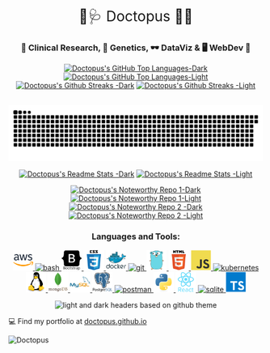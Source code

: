<div align="center">
<h1 style="font-weight:normal" align="center">
  &nbsp;🥼🩺 Doctopus 🐙🦑&nbsp;
</h1>
<h3 align="center">
 🧪 Clinical Research, 🧬 Genetics, 🕶️ DataViz & 🖥️ WebDev 🪭
</h3>

<!-- Top Languages & Streaks-->
[![Doctopus's GitHub Top Languages-Dark](https://github-readme-stats.vercel.app/api/top-langs?username=doctopus&show_icons=true&locale=en&layout=compact&hide_border=true&theme=dark#gh-dark-mode-only)](https://github.com/doctopus#gh-dark-mode-only)
[![Doctopus's GitHub Top Languages-Light](https://github-readme-stats.vercel.app/api/top-langs?username=doctopus&show_icons=true&locale=en&layout=compact&hide_border=true&theme=default#gh-light-mode-only)](https://github.com/doctopus#gh-light-mode-only)
[![Doctopus's Github Streaks -Dark](https://github-readme-streak-stats.herokuapp.com?user=doctopus&hide_border=true&date_format=M%20j%5B%2C%20Y%5D&card_width=490&theme=dark#gh-dark-mode-only)](https://github.com/doctopus#gh-dark-mode-only)
[![Doctopus's Github Streaks -Light](https://github-readme-streak-stats.herokuapp.com?user=doctopus&hide_border=true&date_format=M%20j%5B%2C%20Y%5D&card_width=490&theme=light#gh-light-mode-only)](https://github.com/doctopus#gh-light-mode-only)
<!-- Snake GIF -->
<br>
<picture>
  <source media="(prefers-color-scheme: dark)" srcset="https://github.com/doctopus/doctopus/blob/output/github-contribution-grid-snake-dark.svg" />
  <source media="(prefers-color-scheme: light)" srcset="https://github.com/doctopus/doctopus/blob/output/github-contribution-grid-snake.svg" />
  <img alt="github-snake" src="https://github.com/doctopus/doctopus/blob/output/github-contribution-grid-snake.svg" />
</picture> 
<br>

<!-- Stats -->
[![Doctopus's Readme Stats -Dark](https://github-readme-stats.vercel.app/api?username=doctopus&hide=prs&show_icons=true&hide_border=true&theme=dark#gh-dark-mode-only)](https://github.com/doctopus#gh-dark-mode-only)
[![Doctopus's Readme Stats -Light](https://github-readme-stats.vercel.app/api?username=doctopus&hide=prs&show_icons=true&hide_border=true&theme=light#gh-light-mode-only)](https://github.com/doctopus#gh-light-mode-only)
<!-- Important Repos -->
[![Doctopus's Noteworthy Repo 1-Dark](https://github-readme-stats.vercel.app/api/pin/?username=doctopus&repo=ctDNA-Dataviz&show_owner=TRUE&hide_border=true&theme=dark#gh-dark-mode-only)](https://github.com/doctopus#gh-dark-mode-only)
[![Doctopus's Noteworthy Repo 1-Light](https://github-readme-stats.vercel.app/api/pin/?username=doctopus&repo=ctDNA-Dataviz&show_owner=TRUE&hide_border=true&theme=light#gh-light-mode-only)](https://github.com/doctopus#gh-light-mode-only)
[![Doctopus's Noteworthy Repo 2 -Dark](https://github-readme-stats.vercel.app/api/pin/?username=doctopus&repo=NGS-Report-Extractor&hide_border=true&theme=dark#gh-dark-mode-only&show_owner=TRUE)](https://github.com/doctopus#gh-dark-mode-only)
[![Doctopus's Noteworthy Repo 2 -Light](https://github-readme-stats.vercel.app/api/pin/?username=doctopus&repo=NGS-Report-Extractor&hide_border=true&theme=light#gh-light-mode-only&show_owner=TRUE)](https://github.com/doctopus#gh-light-mode-only)


<!-- Languages and Tools -->
<h3 align="center">Languages and Tools:</h3>
<p align="center">
<a href="https://aws.amazon.com" target="_blank" rel="noreferrer"> <img src="https://raw.githubusercontent.com/devicons/devicon/master/icons/amazonwebservices/amazonwebservices-original-wordmark.svg" alt="aws" width="40" height="40"/> </a> 
<a href="https://www.gnu.org/software/bash/" target="_blank" rel="noreferrer"> <img src="https://www.vectorlogo.zone/logos/gnu_bash/gnu_bash-icon.svg" alt="bash" width="40" height="40"/> </a> 
<a href="https://getbootstrap.com" target="_blank" rel="noreferrer"> <img src="https://raw.githubusercontent.com/devicons/devicon/master/icons/bootstrap/bootstrap-plain-wordmark.svg" alt="bootstrap" width="40" height="40"/> </a> 
<a href="https://www.w3schools.com/css/" target="_blank" rel="noreferrer"> <img src="https://raw.githubusercontent.com/devicons/devicon/master/icons/css3/css3-original-wordmark.svg" alt="css3" width="40" height="40"/> </a> 
<a href="https://www.docker.com/" target="_blank" rel="noreferrer"> <img src="https://raw.githubusercontent.com/devicons/devicon/master/icons/docker/docker-original-wordmark.svg" alt="docker" width="40" height="40"/> </a>  
<a href="https://git-scm.com/" target="_blank" rel="noreferrer"> <img src="https://www.vectorlogo.zone/logos/git-scm/git-scm-icon.svg" alt="git" width="40" height="40"/> </a> 
<a href="https://golang.org" target="_blank" rel="noreferrer"> <img src="https://raw.githubusercontent.com/devicons/devicon/master/icons/go/go-original.svg" alt="go" width="40" height="40"/> </a> 
<a href="https://www.w3.org/html/" target="_blank" rel="noreferrer"> <img src="https://raw.githubusercontent.com/devicons/devicon/master/icons/html5/html5-original-wordmark.svg" alt="html5" width="40" height="40"/> </a> 
<a href="https://developer.mozilla.org/en-US/docs/Web/JavaScript" target="_blank" rel="noreferrer"> <img src="https://raw.githubusercontent.com/devicons/devicon/master/icons/javascript/javascript-original.svg" alt="javascript" width="40" height="40"/> </a>  
<a href="https://kubernetes.io" target="_blank" rel="noreferrer"> <img src="https://www.vectorlogo.zone/logos/kubernetes/kubernetes-icon.svg" alt="kubernetes" width="40" height="40"/> </a> 
<a href="https://www.linux.org/" target="_blank" rel="noreferrer"> <img src="https://raw.githubusercontent.com/devicons/devicon/master/icons/linux/linux-original.svg" alt="linux" width="40" height="40"/> </a> 
<a href="https://www.mongodb.com/" target="_blank" rel="noreferrer"> <img src="https://raw.githubusercontent.com/devicons/devicon/master/icons/mongodb/mongodb-original-wordmark.svg" alt="mongodb" width="40" height="40"/> </a> 
<a href="https://www.mysql.com/" target="_blank" rel="noreferrer"> <img src="https://raw.githubusercontent.com/devicons/devicon/master/icons/mysql/mysql-original-wordmark.svg" alt="mysql" width="40" height="40"/> </a> 
<a href="https://www.postgresql.org" target="_blank" rel="noreferrer"> <img src="https://raw.githubusercontent.com/devicons/devicon/master/icons/postgresql/postgresql-original-wordmark.svg" alt="postgresql" width="40" height="40"/> </a> 
<a href="https://postman.com" target="_blank" rel="noreferrer"> <img src="https://www.vectorlogo.zone/logos/getpostman/getpostman-icon.svg" alt="postman" width="40" height="40"/> </a> 
<a href="https://www.python.org" target="_blank" rel="noreferrer"> <img src="https://raw.githubusercontent.com/devicons/devicon/master/icons/python/python-original.svg" alt="python" width="40" height="40"/> </a> 
<a href="https://reactjs.org/" target="_blank" rel="noreferrer"> <img src="https://raw.githubusercontent.com/devicons/devicon/master/icons/react/react-original-wordmark.svg" alt="react" width="40" height="40"/> </a>  
<a href="https://www.sqlite.org/" target="_blank" rel="noreferrer"> <img src="https://www.vectorlogo.zone/logos/sqlite/sqlite-icon.svg" alt="sqlite" width="40" height="40"/> </a> 
<a href="https://www.typescriptlang.org/" target="_blank" rel="noreferrer"> <img src="https://raw.githubusercontent.com/devicons/devicon/master/icons/typescript/typescript-original.svg" alt="typescript" width="40" height="40"/> </a> 
</p>
<!-- Light And Dark Mode Banner Depending on Github Theme -->
<picture>
  <source media="(prefers-color-scheme: dark)" srcset="https://as1.ftcdn.net/v2/jpg/03/03/36/10/1000_F_303361005_B3EgdOHbgeoEieg7M3GnFpyYBhO274l9.jpg" />
  <source media="(prefers-color-scheme: light)" srcset="https://as2.ftcdn.net/v2/jpg/07/20/20/93/1000_F_720209306_FnzlBQVgW688h1HcP0ik6ppVpD8mjguq.webp" />
  <img alt="light and dark headers based on github theme" src="github-snake.svg" />
</picture> 
</div>

<!-- Portfolio -->
💻 Find my portfolio at [doctopus.github.io](https://doctopus.github.io)
<!-- Profile Views -->
<p align="left"> <img src="https://komarev.com/ghpvc/?username=doctopus&label=Profile%20views&color=0e75b6&style=flat" alt="Doctopus" /> </p>

<!---
doctopus/doctopus is a ✨ special ✨ repository because its `README.md` (this file) appears on your GitHub profile.
You can click the Preview link to take a look at your changes.
--->
